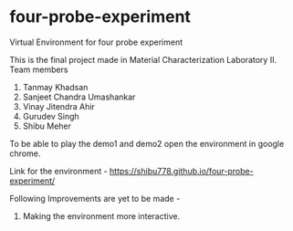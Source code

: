# four-probe-experiment
Virtual Environment for four probe experiment

This is the final project made in Material Characterization Laboratory II.
Team members
1. Tanmay Khadsan
2. Sanjeet Chandra Umashankar
3. Vinay Jitendra Ahir
4. Gurudev Singh
5. Shibu Meher

To be able to play the demo1 and demo2 open the environment in google chrome.

Link for the environment - https://shibu778.github.io/four-probe-experiment/

Following Improvements are yet to be made -
1. Making the environment more interactive.